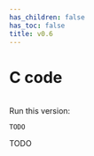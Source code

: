 ```yaml
---
has_children: false
has_toc: false
title: v0.6
---
```


# C code 
\
Run this version:
```
TODO
```
TODO
